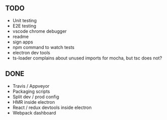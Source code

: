 ## TODO
- Unit testing
- E2E testing
- vscode chrome debugger
- readme
- sign apps
- npm command to watch tests
- electron dev tools
- ts-loader complains about unused imports for mocha, but tsc does not?

## DONE
- Travis / Appveyor
- Packaging scripts
- Split dev / prod config
- HMR inside electron
- React / redux devtools inside electron
- Webpack dashboard